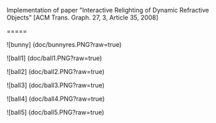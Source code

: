 Implementation of paper "Interactive Relighting of Dynamic Refractive Objects" [ACM Trans. Graph. 27, 3, Article 35, 2008]

=====

![bunny] (doc/bunnyres.PNG?raw=true)

![ball1] (doc/ball1.PNG?raw=true)

![ball2] (doc/ball2.PNG?raw=true)

![ball3] (doc/ball3.PNG?raw=true)

![ball4] (doc/ball4.PNG?raw=true)

![ball5] (doc/ball5.PNG?raw=true)


